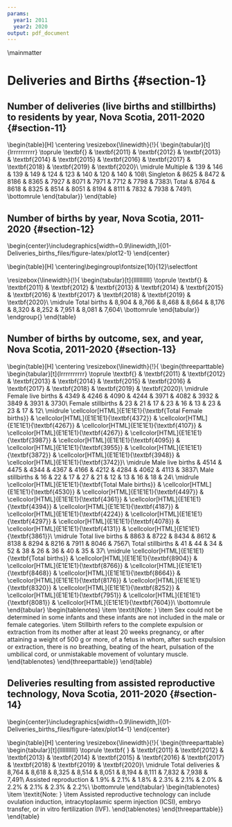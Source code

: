 ```yaml
---
params:
  year1: 2011
  year2: 2020
output: pdf_document
---
```




<!-- \mainmatter: turns on chapter numbering, resets page numbering and uses arabic numerals for page numbers; -->

\mainmatter

# Deliveries and Births {#section-1}

## Number of deliveries (live births and stillbirths) to residents by year, Nova Scotia, 2011-2020 {#section-11}

\begin{table}[H]
\centering
\resizebox{\linewidth}{!}{
\begin{tabular}[t]{lrrrrrrrrrr}
\toprule
\textbf{} & \textbf{2011} & \textbf{2012} & \textbf{2013} & \textbf{2014} & \textbf{2015} & \textbf{2016} & \textbf{2017} & \textbf{2018} & \textbf{2019} & \textbf{2020}\\
\midrule
Multiple & 139 & 146 & 139 & 149 & 124 & 123 & 140 & 120 & 140 & 108\\
Singleton & 8625 & 8472 & 8186 & 8365 & 7927 & 8071 & 7971 & 7712 & 7798 & 7383\\
Total & 8764 & 8618 & 8325 & 8514 & 8051 & 8194 & 8111 & 7832 & 7938 & 7491\\
\bottomrule
\end{tabular}}
\end{table}

## Number of births by year, Nova Scotia, 2011-2020 {#section-12}


\begin{center}\includegraphics[width=0.9\linewidth,]{01-Deliveries_births_files/figure-latex/plot12-1} \end{center}

\begin{table}[H]
\centering\begingroup\fontsize{10}{12}\selectfont

\resizebox{\linewidth}{!}{
\begin{tabular}[t]{lllllllllll}
\toprule
\textbf{} & \textbf{2011} & \textbf{2012} & \textbf{2013} & \textbf{2014} & \textbf{2015} & \textbf{2016} & \textbf{2017} & \textbf{2018} & \textbf{2019} & \textbf{2020}\\
\midrule
Total births & 8,904 & 8,766 & 8,468 & 8,664 & 8,176 & 8,320 & 8,252 & 7,951 & 8,081 & 7,604\\
\bottomrule
\end{tabular}}
\endgroup{}
\end{table}

## Number of births by outcome, sex, and year, Nova Scotia, 2011-2020 {#section-13}

\begin{table}[H]
\centering
\resizebox{\linewidth}{!}{
\begin{threeparttable}
\begin{tabular}[t]{lrrrrrrrrrr}
\toprule
\textbf{} & \textbf{2011} & \textbf{2012} & \textbf{2013} & \textbf{2014} & \textbf{2015} & \textbf{2016} & \textbf{2017} & \textbf{2018} & \textbf{2019} & \textbf{2020}\\
\midrule
Female live births & 4349 & 4246 & 4090 & 4244 & 3971 & 4082 & 3932 & 3849 & 3931 & 3730\\
Female stillbirths & 23 & 21 & 17 & 23 & 16 & 13 & 23 & 23 & 17 & 12\\
\midrule
\cellcolor[HTML]{E1E1E1}{\textbf{Total Female births}} & \cellcolor[HTML]{E1E1E1}{\textbf{4372}} & \cellcolor[HTML]{E1E1E1}{\textbf{4267}} & \cellcolor[HTML]{E1E1E1}{\textbf{4107}} & \cellcolor[HTML]{E1E1E1}{\textbf{4267}} & \cellcolor[HTML]{E1E1E1}{\textbf{3987}} & \cellcolor[HTML]{E1E1E1}{\textbf{4095}} & \cellcolor[HTML]{E1E1E1}{\textbf{3955}} & \cellcolor[HTML]{E1E1E1}{\textbf{3872}} & \cellcolor[HTML]{E1E1E1}{\textbf{3948}} & \cellcolor[HTML]{E1E1E1}{\textbf{3742}}\\
\midrule
Male live births & 4514 & 4475 & 4344 & 4367 & 4166 & 4212 & 4284 & 4062 & 4113 & 3837\\
Male stillbirths & 16 & 22 & 17 & 27 & 21 & 12 & 13 & 16 & 18 & 24\\
\midrule
\cellcolor[HTML]{E1E1E1}{\textbf{Total Male births}} & \cellcolor[HTML]{E1E1E1}{\textbf{4530}} & \cellcolor[HTML]{E1E1E1}{\textbf{4497}} & \cellcolor[HTML]{E1E1E1}{\textbf{4361}} & \cellcolor[HTML]{E1E1E1}{\textbf{4394}} & \cellcolor[HTML]{E1E1E1}{\textbf{4187}} & \cellcolor[HTML]{E1E1E1}{\textbf{4224}} & \cellcolor[HTML]{E1E1E1}{\textbf{4297}} & \cellcolor[HTML]{E1E1E1}{\textbf{4078}} & \cellcolor[HTML]{E1E1E1}{\textbf{4131}} & \cellcolor[HTML]{E1E1E1}{\textbf{3861}}\\
\midrule
Total live births & 8863 & 8722 & 8434 & 8612 & 8138 & 8294 & 8216 & 7911 & 8046 & 7567\\
Total stillbirths & 41 & 44 & 34 & 52 & 38 & 26 & 36 & 40 & 35 & 37\\
\midrule
\cellcolor[HTML]{E1E1E1}{\textbf{Total births}} & \cellcolor[HTML]{E1E1E1}{\textbf{8904}} & \cellcolor[HTML]{E1E1E1}{\textbf{8766}} & \cellcolor[HTML]{E1E1E1}{\textbf{8468}} & \cellcolor[HTML]{E1E1E1}{\textbf{8664}} & \cellcolor[HTML]{E1E1E1}{\textbf{8176}} & \cellcolor[HTML]{E1E1E1}{\textbf{8320}} & \cellcolor[HTML]{E1E1E1}{\textbf{8252}} & \cellcolor[HTML]{E1E1E1}{\textbf{7951}} & \cellcolor[HTML]{E1E1E1}{\textbf{8081}} & \cellcolor[HTML]{E1E1E1}{\textbf{7604}}\\
\bottomrule
\end{tabular}
\begin{tablenotes}
\item \textit{Note: } 
\item Sex could not be determined in some infants and these infants are not included in the male or female categories.
\item Stillbirth refers to the complete expulsion or extraction from its mother after at least 20 weeks pregnancy, or after attaining a weight of 500 g or more, of a fetus in whom, after such expulsion or extraction, there is no breathing, beating of the heart, pulsation of the umbilical cord, or unmistakable movement of voluntary muscle.
\end{tablenotes}
\end{threeparttable}}
\end{table}


## Deliveries resulting from assisted reproductive technology, Nova Scotia, 2011-2020 {#section-14}


\begin{center}\includegraphics[width=0.9\linewidth,]{01-Deliveries_births_files/figure-latex/plot14-1} \end{center}


\begin{table}[H]
\centering
\resizebox{\linewidth}{!}{
\begin{threeparttable}
\begin{tabular}[t]{lllllllllll}
\toprule
\textbf{ } & \textbf{2011} & \textbf{2012} & \textbf{2013} & \textbf{2014} & \textbf{2015} & \textbf{2016} & \textbf{2017} & \textbf{2018} & \textbf{2019} & \textbf{2020}\\
\midrule
Total deliveries & 8,764 & 8,618 & 8,325 & 8,514 & 8,051 & 8,194 & 8,111 & 7,832 & 7,938 & 7,491\\
Assisted reproduction & 1.9\% & 2.1\% & 1.8\% & 2.3\% & 2.1\% & 2.0\% & 2.2\% & 2.1\% & 2.3\% & 2.2\%\\
\bottomrule
\end{tabular}
\begin{tablenotes}
\item \textit{Note: } 
\item Assisted reproductive technology can include ovulation induction, intracytoplasmic sperm injection (ICSI), embryo transfer, or in vitro fertilization (IVF).
\end{tablenotes}
\end{threeparttable}}
\end{table}
